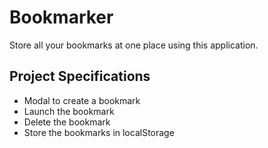 # Bookmarker

Store all your bookmarks at one place using this application.

## Project Specifications

- Modal to create a bookmark
- Launch the bookmark
- Delete the bookmark
- Store the bookmarks in localStorage
